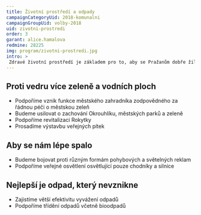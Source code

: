 ```yaml
---
title: Životní prostředí a odpady
campaignCategoryUid: 2018-komunalni
campaignGroupUid: volby-2018
uid: zivotni-prostredi
order: 3
garant: alice.hamalova
redmine: 28225
img: program/zivotni-prostredi.jpg
intro: >
 Zdravé životní prostředí je základem pro to, aby se Pražanům dobře žilo. Budeme bojovat proti přehřívání města, znečisťování ovzduší a rušivým vlivům, které člověka nenechají v klidu spát. Politiku životního prostředí stavíme na přirozené motivaci, respektu a účasti veřejnosti.
---
```


## Proti vedru více zeleně a vodních ploch
- Podpoříme vznik funkce městského zahradníka zodpovědného za řádnou péči o městskou zeleň
- Budeme usilovat o zachování Okrouhlíku, městských parků a zeleně
- Podpoříme revitalizaci Rokytky
- Prosadíme výstavbu veřejných pítek

## Aby se nám lépe spalo
- Budeme bojovat proti různým formám pohybových a světelných reklam
- Podpoříme veřejné osvětlení osvětlující pouze chodníky a silnice

## Nejlepší je odpad, který nevznikne
- Zajistíme větší efektivitu vyvážení odpadů
- Podpoříme třídění odpadů včetně bioodpadů

